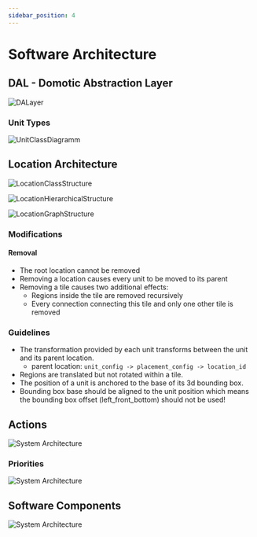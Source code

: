 ```yaml
---
sidebar_position: 4
---
```


# Software Architecture

## DAL - Domotic Abstraction Layer

![DALayer](/img/bco/DALayer.png)

### Unit Types

![UnitClassDiagramm](/img/bco/UnitClassDiagramm.png)

## Location Architecture

![LocationClassStructure](/img/bco/LocationArchitecture_ClassStructure.png)

![LocationHierarchicalStructure](/img/bco/LocationArchitecture_HierarchicalStructure.png)

![LocationGraphStructure](/img/bco/LocationArchitecture_GraphStructure.png)

### Modifications

#### Removal

* The root location cannot be removed
* Removing a location causes every unit to be moved to its parent
* Removing a tile causes two additional effects:
   * Regions inside the tile are removed recursively
   * Every connection connecting this tile and only one other tile is removed

### Guidelines

* The transformation provided by each unit transforms between the unit and its parent location.
    * parent location: ```unit_config -> placement_config -> location_id```
* Regions are translated but not rotated within a tile.
* The position of a unit is anchored to the base of its 3d bounding box.
* Bounding box base should be aligned to the unit position which means the bounding box offset (left_front_bottom) should not be used!

## Actions
![System Architecture](/img/bco/ActionStateTransitions.svg)

### Priorities

![System Architecture](/img/bco/ActionPriorityTableV2Borderless.svg)


## Software Components

![System Architecture](/img/bco/BCOSystemArchitecture.svg)